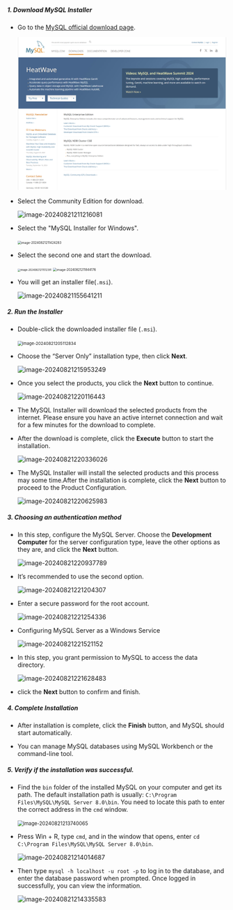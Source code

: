 ##### **1. Download MySQL Installer**

- Go to the [MySQL official download page](https://dev.mysql.com/downloads/installer/).

  ![image](images\image-20240821210938203.png)



- Select the Community Edition for download.

  ![image-20240821211216081](C:\Users\16107\AppData\Roaming\Typora\typora-user-images\image-20240821211216081.png)

- Select the "MySQL Installer for Windows".

  <img src="C:\Users\16107\AppData\Roaming\Typora\typora-user-images\image-20240821211424283.png" alt="image-20240821211424283" style="zoom: 50%;" />

- Select the second one and start the download.

  <img src="C:\Users\16107\AppData\Roaming\Typora\typora-user-images\image-20240821211512391.png" alt="image-20240821211512391" style="zoom: 40%;" />

  

  <img src="C:\Users\16107\AppData\Roaming\Typora\typora-user-images\image-20240821211844176.png" alt="image-20240821211844176" style="zoom:50%;" />

- You will get an installer file(`.msi`).

  ![image-20240821155641211](C:\Users\16107\AppData\Roaming\Typora\typora-user-images\image-20240821155641211.png)



##### **2. Run the Installer**

- Double-click the downloaded installer file (`.msi`).

  <img src="C:\Users\16107\AppData\Roaming\Typora\typora-user-images\image-20240821205112834.png" alt="image-20240821205112834" style="zoom: 67%;" />

- Choose the “Server Only” installation type, then click **Next**.

  ![image-20240821215953249](C:\Users\16107\AppData\Roaming\Typora\typora-user-images\image-20240821215953249.png)

- Once you select the products, you click the **Next** button to continue.

  ![image-20240821220116443](C:\Users\16107\AppData\Roaming\Typora\typora-user-images\image-20240821220116443.png)

- The MySQL Installer will download the selected products from the internet. Please ensure you have an active internet connection and wait for a few minutes for the download to complete.

- After the download is complete, click the **Execute** button to start the installation.

  ![image-20240821220336026](C:\Users\16107\AppData\Roaming\Typora\typora-user-images\image-20240821220336026.png)

- The MySQL Installer will install the selected products and this process may some time.After the installation is complete, click the **Next** button to proceed to the Product Configuration.

  ![image-20240821220625983](C:\Users\16107\AppData\Roaming\Typora\typora-user-images\image-20240821220625983.png)

  

##### 3. Choosing an authentication method

- In this step, configure the MySQL Server. Choose the **Development Computer** for the server configuration type, leave the other options as they are, and click the **Next** button.

  ![image-20240821220937789](C:\Users\16107\AppData\Roaming\Typora\typora-user-images\image-20240821220937789.png)

- It’s recommended to use the second option.

  ![image-20240821221204307](C:\Users\16107\AppData\Roaming\Typora\typora-user-images\image-20240821221204307.png)

- Enter a secure password for the root account.

  ![image-20240821221254336](C:\Users\16107\AppData\Roaming\Typora\typora-user-images\image-20240821221254336.png)

- Configuring MySQL Server as a Windows Service

  ![image-20240821221521152](C:\Users\16107\AppData\Roaming\Typora\typora-user-images\image-20240821221521152.png)

- In this step, you grant permission to MySQL to access the data directory.

  ![image-20240821221628483](C:\Users\16107\AppData\Roaming\Typora\typora-user-images\image-20240821221628483.png)

- click the **Next** button to confirm and finish.

  

##### **4. Complete Installation**

- After installation is complete, click the **Finish** button, and MySQL should start automatically.

- You can manage MySQL databases using MySQL Workbench or the command-line tool.

  

##### **5. Verify if the installation was successful.**

- Find the `bin` folder of the installed MySQL on your computer and get its path. The default installation path is usually: `C:\Program Files\MySQL\MySQL Server 8.0\bin`. You need to locate this path to enter the correct address in the `cmd` window.

  <img src="C:\Users\16107\AppData\Roaming\Typora\typora-user-images\image-20240821213740065.png" alt="image-20240821213740065" style="zoom: 80%;" />

- Press Win + R, type `cmd`, and in the window that opens, enter `cd C:\Program Files\MySQL\MySQL Server 8.0\bin`.

  ![image-20240821214014687](C:\Users\16107\AppData\Roaming\Typora\typora-user-images\image-20240821214014687.png)

- Then type `mysql -h localhost -u root -p` to log in to the database, and enter the database password when prompted. Once logged in successfully, you can view the information.

  ![image-20240821214335583](C:\Users\16107\AppData\Roaming\Typora\typora-user-images\image-20240821214335583.png)

  

